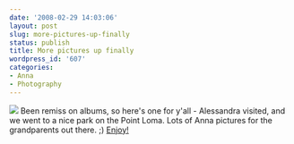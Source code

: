 ```yaml
---
date: '2008-02-29 14:03:06'
layout: post
slug: more-pictures-up-finally
status: publish
title: More pictures up finally
wordpress_id: '607'
categories:
- Anna
- Photography
---
```


[![](http://www.phfactor.net/pics/ar-feb-08/P1010338_pre.jpg)](http://www.phfactor.net/pics/ar-feb-08/)
Been remiss on albums, so here's one for y'all - Alessandra visited, and we went to a nice park on the Point Loma. Lots of Anna pictures for the grandparents out there. ;) [Enjoy!](http://www.phfactor.net/pics/ar-feb-08/)
